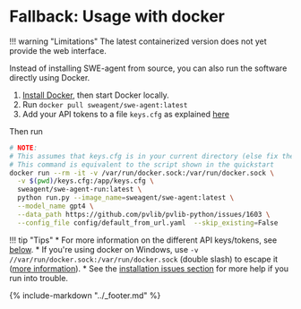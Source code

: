 # Fallback: Usage with docker

!!! warning "Limitations"
    The latest containerized version does not yet provide the web interface.

Instead of installing SWE-agent from source, you can also run the software directly using Docker.

1. [Install Docker](https://docs.docker.com/engine/install/), then start Docker locally.
2. Run `docker pull sweagent/swe-agent:latest`
3. Add your API tokens to a file `keys.cfg` as explained [here](keys.md)

Then run

```bash
# NOTE:
# This assumes that keys.cfg is in your current directory (else fix the path below)
# This command is equivalent to the script shown in the quickstart
docker run --rm -it -v /var/run/docker.sock:/var/run/docker.sock \
  -v $(pwd)/keys.cfg:/app/keys.cfg \
  sweagent/swe-agent-run:latest \
  python run.py --image_name=sweagent/swe-agent:latest \
  --model_name gpt4 \
  --data_path https://github.com/pvlib/pvlib-python/issues/1603 \
  --config_file config/default_from_url.yaml  --skip_existing=False
```

!!! tip "Tips"
    * For more information on the different API keys/tokens, see [below](keys.md).
    * If you're using docker on Windows, use `-v //var/run/docker.sock:/var/run/docker.sock`
    (double slash) to escape it ([more information](https://stackoverflow.com/a/47229180/)).
    * See the [installation issues section](tips.md) for more help if you run into
    trouble.

{% include-markdown "../_footer.md" %}